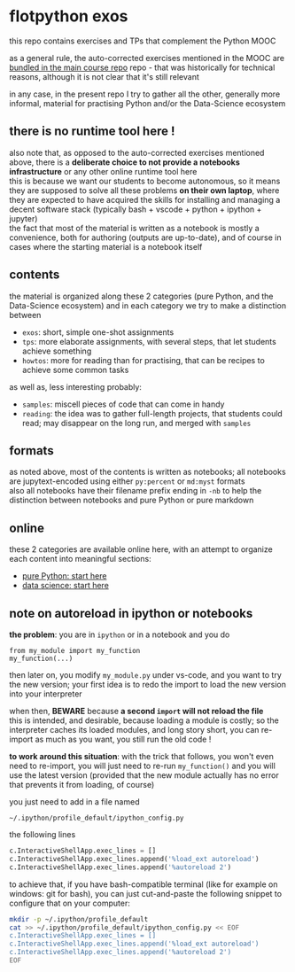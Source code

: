 # flotpython exos

this repo contains exercises and TPs that complement the Python MOOC

as a general rule, the auto-corrected exercises mentioned in the MOOC are
[bundled in the main course repo](https://github.com/flotpython/course) repo -
that was historically for technical reasons, although it is not clear that it's
still relevant

in any case, in the present repo I try to gather all the other, generally more
informal, material for practising Python and/or the Data-Science ecosystem

## there is no runtime tool here !

also note that, as opposed to the auto-corrected exercises mentioned above,
there is a **deliberate choice to not provide a notebooks infrastructure** or
any other online runtime tool here  
this is because we want our students to become autonomous, so it means they are
supposed to solve all these problems **on their own laptop**, where they are
expected to have acquired the skills for installing and managing a decent
software stack (typically bash + vscode + python + ipython + jupyter)  
the fact that most of the material is written as a notebook is mostly a
convenience, both for authoring (outputs are up-to-date), and of course in cases
where the starting material is a notebook itself

## contents

the material is organized along these 2 categories (pure Python, and the
Data-Science ecosystem) and in each category we try to make a distinction
between

* `exos`: short, simple one-shot assignments
* `tps`: more elaborate assignments, with several steps, that let students
  achieve something
* `howtos`: more for reading than for practising, that can be recipes to achieve
  some common tasks

as well as, less interesting probably:

* `samples`: miscell pieces of code that can come in handy
* `reading`: the idea was to gather full-length projects, that students could
  read; may disappear on the long run, and merged with `samples`

## formats

as noted above, most of the contents is written as notebooks; all notebooks are
jupytext-encoded using either `py:percent` or `md:myst` formats  
also all notebooks have their filename prefix ending in `-nb` to help the
distinction between notebooks and pure Python or pure markdown

## online

these 2 categories are available online here, with an attempt to organize each
content into meaningful sections:

* [pure Python: start here](https://nbhosting.inria.fr/builds/python-exos/python/latest/README.html)
* [data science: start here](https://nbhosting.inria.fr/builds/ds-exos/data-science/latest/README.html)

## note on autoreload in ipython or notebooks

**the problem**: you are in `ipython` or in a notebook and you do

```
from my_module import my_function
my_function(...)
```

then later on, you modify `my_module.py` under vs-code, and you want to try the
new version; your first idea is to redo the import to load the new version into
your interpreter

when then, **BEWARE** because **a second `import` will not reload the file**  
this is intended, and desirable, because loading a module is costly; so the
interpreter caches its loaded modules, and long story short, you can re-import
as much as you want, you still run the old code !

**to work around this situation**: with the trick that follows, you won't even
need to re-import, you will just need to re-run `my_function()` and you will use
the latest version (provided that the new module actually has no error that
prevents it from loading, of course)

you just need to add in a file named

```
~/.ipython/profile_default/ipython_config.py
```

the following lines

```python
c.InteractiveShellApp.exec_lines = []
c.InteractiveShellApp.exec_lines.append('%load_ext autoreload')
c.InteractiveShellApp.exec_lines.append('%autoreload 2')
```

to achieve that, if you have bash-compatible terminal (like for example on
windows: git for bash), you can just cut-and-paste the following snippet to
configure that on your computer:

```bash
mkdir -p ~/.ipython/profile_default
cat >> ~/.ipython/profile_default/ipython_config.py << EOF
c.InteractiveShellApp.exec_lines = []
c.InteractiveShellApp.exec_lines.append('%load_ext autoreload')
c.InteractiveShellApp.exec_lines.append('%autoreload 2')
EOF
```
